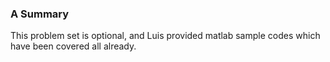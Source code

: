 ### A Summary 

This problem set is optional, and Luis provided matlab sample codes which have been covered all already.
